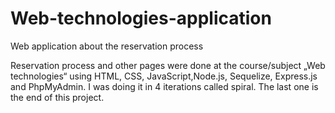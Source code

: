 # Web-technologies-application


Web application about the reservation process

Reservation process and other pages were done at the course/subject „Web technologies“ using HTML, CSS, JavaScript,Node.js, Sequelize, Express.js and PhpMyAdmin. I was doing it in 4 iterations called spiral. The last one is the end of this project.
